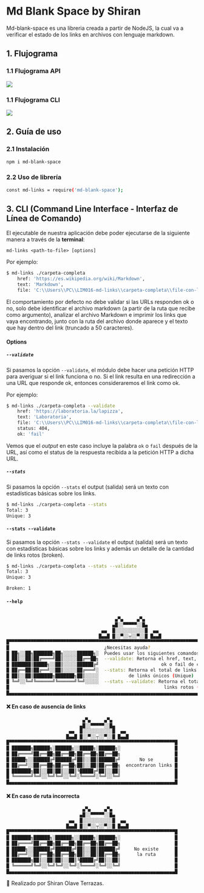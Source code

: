 # Md Blank Space by Shiran

Md-blank-space es una libreria creada a partir de NodeJS, la cual va a verificar el estado de los links en archivos con lenguaje markdown.

## 1. Flujograma

### 1.1 Flujograma API

![](images/diagrama-de-flujo.png)

### 1.1 Flujograma CLI

![](images/CLI.png)


## 2. Guía de uso

### 2.1 Instalación

```sh
npm i md-blank-space
```

### 2.2 Uso de librería

```sh
const md-links = require('md-blank-space');
```

## 3.  CLI (Command Line Interface - Interfaz de Línea de Comando)

El ejecutable de nuestra aplicación debe poder ejecutarse de la siguiente
manera a través de la **terminal**:

`md-links <path-to-file> [options]`

Por ejemplo:

```sh
$ md-links ./carpeta-completa
    href: 'https://es.wikipedia.org/wiki/Markdown',
    text: 'Markdown',
    file: 'C:\\Users\\PC\\LIM016-md-links\\carpeta-completa\\file-con-links.md'
```

El comportamiento por defecto no debe validar si las URLs responden ok o no,
solo debe identificar el archivo markdown (a partir de la ruta que recibe como
argumento), analizar el archivo Markdown e imprimir los links que vaya
encontrando, junto con la ruta del archivo donde aparece y el texto
que hay dentro del link (truncado a 50 caracteres).

#### Options

##### `--validate`

Si pasamos la opción `--validate`, el módulo debe hacer una petición HTTP para
averiguar si el link funciona o no. Si el link resulta en una redirección a una
URL que responde ok, entonces consideraremos el link como ok.

Por ejemplo:

```sh
$ md-links ./carpeta-completa --validate
    href: 'https://laboratoria.la/lapizza',
    text: 'Laboratoria',
    file: 'C:\\Users\\PC\\LIM016-md-links\\carpeta-completa\\file-con-links.md',    
    status: 404,
    ok: 'fail'
```

Vemos que el _output_ en este caso incluye la palabra `ok` o `fail` después de
la URL, así como el status de la respuesta recibida a la petición HTTP a dicha
URL.

##### `--stats`

Si pasamos la opción `--stats` el output (salida) será un texto con estadísticas
básicas sobre los links.

```sh
$ md-links ./carpeta-completa --stats
Total: 3
Unique: 3
```

#### `--stats --validate`

Si pasamos la opción `--stats --validate` el output (salida) será un texto con estadísticas
básicas sobre los links y además un detalle de la cantidad de links rotos (broken).

```sh
$ md-links ./carpeta-completa --stats --validate
Total: 3
Unique: 3

Broken: 1
```

#### `--help`

```sh

                                        ▄▀▄     ▄▀▄
                                       ▄█░░▀▀▀▀▀░░█▄
                                   ▄▄  █░░░░░░░░░░░█  ▄▄
                                  █▄▄█ █░░▀░░┬░░▀░░█ █▄▄█
█▀▀▀▀▀▀▀▀▀▀▀▀▀▀▀▀▀▀▀▀▀▀▀▀▀▀▀▀▀▀▀▀▀▀▀▀▀▀▀▀▀▀▀▀▀▀▀▀▀▀▀▀▀▀▀▀▀▀▀▀▀▀▀▀▀▀▀▀▀▀▀▀▀▀▀▀▀▀▀▀▀▀▀▀▀▀█
█                                   ¿Necesitas ayuda?                                  █
█ ██╗░░██╗███████╗██╗░░░░░██████╗░  Puedes usar los siguientes comandos:               █
█ ██║░░██║██╔════╝██║░░░░░██╔══██╗  --validate: Retorna el href, text, file, status,   █   
█ ███████║█████╗░░██║░░░░░██████╔╝                       ok o fail de cada link        █
█ ██╔══██║██╔══╝░░██║░░░░░██╔═══╝░  --stats: Retorna el total de links y la cantidad   █
█ ██║░░██║███████╗███████╗██║░░░░░           de links únicos (Unique)                  █ 
█ ╚═╝░░╚═╝╚══════╝╚══════╝╚═╝░░░░░  --stats --validate: Retorna el total y los         █ 
█                                                         links rotos (Broken)         █
█▄▄▄▄▄▄▄▄▄▄▄▄▄▄▄▄▄▄▄▄▄▄▄▄▄▄▄▄▄▄▄▄▄▄▄▄▄▄▄▄▄▄▄▄▄▄▄▄▄▄▄▄▄▄▄▄▄▄▄▄▄▄▄▄▄▄▄▄▄▄▄▄▄▄▄▄▄▄▄▄▄▄▄▄▄▄█

```

#### ❌ En caso de ausencia de links

```sh
                            ▄▀▄     ▄▀▄
                           ▄█░░▀▀▀▀▀░░█▄
                       ▄▄  █░░░░░░░░░░░█  ▄▄
                      █▄▄█ █░░▀░░┬░░▀░░█ █▄▄█
█▀▀▀▀▀▀▀▀▀▀▀▀▀▀▀▀▀▀▀▀▀▀▀▀▀▀▀▀▀▀▀▀▀▀▀▀▀▀▀▀▀▀▀▀▀▀▀▀▀▀▀▀▀▀▀▀▀▀▀▀▀█
█ ███████╗██████╗░██████╗░░█████╗░██████╗░                    █
█ ██╔════╝██╔══██╗██╔══██╗██╔══██╗██╔══██╗                    █
█ █████╗░░██████╔╝██████╔╝██║░░██║██████╔╝       No se        █  
█ ██╔══╝░░██╔══██╗██╔══██╗██║░░██║██╔══██╗  encontraron links █
█ ███████╗██║░░██║██║░░██║╚█████╔╝██║░░██║                    █
█ ╚══════╝╚═╝░░╚═╝╚═╝░░╚═╝░╚════╝░╚═╝░░╚═╝                    █
█▄▄▄▄▄▄▄▄▄▄▄▄▄▄▄▄▄▄▄▄▄▄▄▄▄▄▄▄▄▄▄▄▄▄▄▄▄▄▄▄▄▄▄▄▄▄▄▄▄▄▄▄▄▄▄▄▄▄▄▄▄█
```

#### ❌ En caso de ruta incorrecta

```sh
                            ▄▀▄     ▄▀▄
                           ▄█░░▀▀▀▀▀░░█▄
                       ▄▄  █░░░░░░░░░░░█  ▄▄
                      █▄▄█ █░░▀░░┬░░▀░░█ █▄▄█
█▀▀▀▀▀▀▀▀▀▀▀▀▀▀▀▀▀▀▀▀▀▀▀▀▀▀▀▀▀▀▀▀▀▀▀▀▀▀▀▀▀▀▀▀▀▀▀▀▀▀▀▀▀▀▀▀▀▀▀▀▀█
█ ███████╗██████╗░██████╗░░█████╗░██████╗░                    █
█ ██╔════╝██╔══██╗██╔══██╗██╔══██╗██╔══██╗                    █
█ █████╗░░██████╔╝██████╔╝██║░░██║██████╔╝     No existe      █
█ ██╔══╝░░██╔══██╗██╔══██╗██║░░██║██╔══██╗      la ruta       █
█ ███████╗██║░░██║██║░░██║╚█████╔╝██║░░██║                    █
█ ╚══════╝╚═╝░░╚═╝╚═╝░░╚═╝░╚════╝░╚═╝░░╚═╝                    █
█▄▄▄▄▄▄▄▄▄▄▄▄▄▄▄▄▄▄▄▄▄▄▄▄▄▄▄▄▄▄▄▄▄▄▄▄▄▄▄▄▄▄▄▄▄▄▄▄▄▄▄▄▄▄▄▄▄▄▄▄▄█
```

📌 Realizado por Shiran Olave Terrazas.